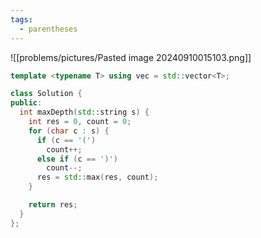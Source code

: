```yaml
---
tags:
  - parentheses
---
```

![[problems/pictures/Pasted image 20240910015103.png]]


```c++
template <typename T> using vec = std::vector<T>;

class Solution {
public:
  int maxDepth(std::string s) {
    int res = 0, count = 0;
    for (char c : s) {
      if (c == '(')
        count++;
      else if (c == ')')
        count--;
      res = std::max(res, count);
    }

    return res;
  }
};
```
